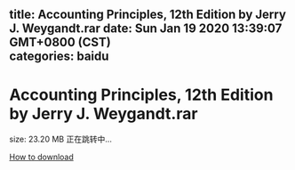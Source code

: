 
title: Accounting Principles, 12th Edition by Jerry J. Weygandt.rar
date: Sun Jan 19 2020 13:39:07 GMT+0800 (CST)    
categories: baidu
---

# Accounting Principles, 12th Edition by Jerry J. Weygandt.rar
size: 23.20 MB
 正在跳转中...
 

[How to download](https://bpcam.bemobtrk.com/go/2ceec3aa-1ca2-46d6-b9ff-aaa5c184517c?jno=2952)